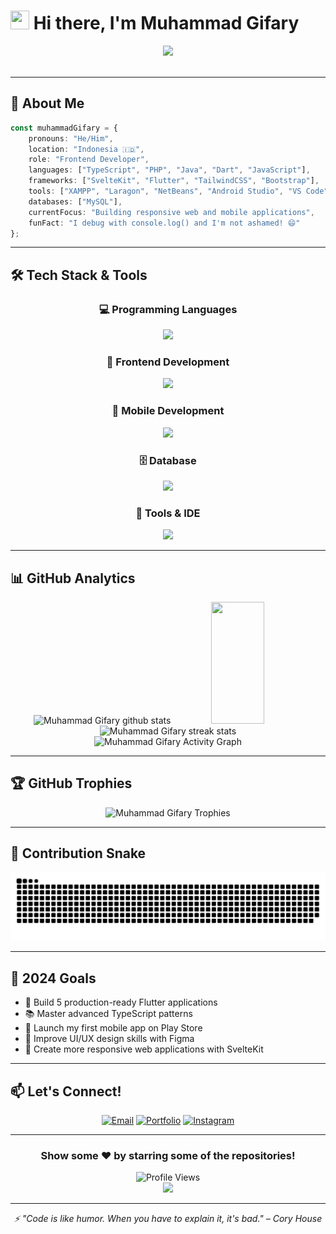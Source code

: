 # <img src="https://raw.githubusercontent.com/MartinHeinz/MartinHeinz/master/wave.gif" width="30px" height="30px" /> Hi there, I'm Muhammad Gifary

<div align="center">
  <img src="https://readme-typing-svg.herokuapp.com/?font=Righteous&size=35&center=true&vCenter=true&width=500&height=70&duration=4000&lines=Web+%26+Mobile+Developer;From+Indonesia+🇮🇩;Always+Learning+New+Things!;color=FF6B6B" />
</div>

<br>

---

## 🚀 About Me

```typescript
const muhammadGifary = {
    pronouns: "He/Him",
    location: "Indonesia 🇮🇩",
    role: "Frontend Developer",
    languages: ["TypeScript", "PHP", "Java", "Dart", "JavaScript"],
    frameworks: ["SvelteKit", "Flutter", "TailwindCSS", "Bootstrap"],
    tools: ["XAMPP", "Laragon", "NetBeans", "Android Studio", "VS Code", "Figma"],
    databases: ["MySQL"],
    currentFocus: "Building responsive web and mobile applications",
    funFact: "I debug with console.log() and I'm not ashamed! 😄"
};
```

---

## 🛠️ Tech Stack & Tools

<div align="center">

### 💻 Programming Languages
<img src="https://skillicons.dev/icons?i=typescript,php,java,dart,javascript" />

### 🎨 Frontend Development
<img src="https://skillicons.dev/icons?i=svelte,html,css,tailwind,bootstrap" />

### 📱 Mobile Development
<img src="https://skillicons.dev/icons?i=flutter,dart,androidstudio" />

### 🗄️ Database
<img src="https://skillicons.dev/icons?i=mysql" />

### 🔧 Tools & IDE
<img src="https://skillicons.dev/icons?i=vscode,figma,git,github,netbeans" />

</div>

---

## 📊 GitHub Analytics

<div align="center">
  <img width="49%" height="195px" src="https://github-readme-stats.vercel.app/api?username=gifary500D&show_icons=true&count_private=true&hide_border=true&title_color=ff6b6b&icon_color=4ecdc4&text_color=9f9f9f&bg_color=151515" alt="Muhammad Gifary github stats" /> 
  <img width="41%" height="195px" src="https://github-readme-stats.vercel.app/api/top-langs/?username=gifary500D&layout=compact&hide_border=true&title_color=ff6b6b&text_color=9f9f9f&bg_color=151515" />
</div>

<div align="center">
  <img src="https://github-readme-streak-stats.herokuapp.com/?user=gifary500D&theme=dark&hide_border=true&stroke=0000&background=151515&ring=ff6b6b&fire=ff6b6b&currStreakLabel=ff6b6b" alt="Muhammad Gifary streak stats"/>
</div>

<div align="center">
  <img src="https://github-readme-activity-graph.vercel.app/graph?username=gifary500D&bg_color=151515&color=9f9f9f&line=ff6b6b&point=4ecdc4&area=true&hide_border=true" alt="Muhammad Gifary Activity Graph">
</div>

---

## 🏆 GitHub Trophies

<div align="center">
  <img src="https://github-profile-trophy.vercel.app/?username=gifary500D&theme=radical&no-frame=false&no-bg=false&margin-w=4" alt="Muhammad Gifary Trophies">
</div>

---

## 🐍 Contribution Snake

<div align="center">
  <img alt="snake eating my contributions" src="https://raw.githubusercontent.com/salesp07/salesp07/output/github-contribution-grid-snake.svg" />
</div>

---

## 🎯 2024 Goals

- 🚀 Build 5 production-ready Flutter applications
- 📚 Master advanced TypeScript patterns  
- 📱 Launch my first mobile app on Play Store
- 🎨 Improve UI/UX design skills with Figma
- 💼 Create more responsive web applications with SvelteKit

---

## 📫 Let's Connect!

<div align="center">

[![Email](https://img.shields.io/badge/Email-gifary024@gmail.com-red?style=for-the-badge&logo=gmail&logoColor=white)](mailto:gifary024@gmail.com)
[![Portfolio](https://img.shields.io/badge/Portfolio-Visit%20Now-blue?style=for-the-badge&logo=google-chrome&logoColor=white)](https://portofolio-gifary.vercel.app)
[![Instagram](https://img.shields.io/badge/Instagram-Follow-E4405F?style=for-the-badge&logo=instagram&logoColor=white)](https://instagram.com/gif_ry02)

</div>

---

<div align="center">
  
### Show some ❤️ by starring some of the repositories!

<img src="https://komarev.com/ghpvc/?username=gifary500D&label=Profile%20Views&color=brightgreen&style=for-the-badge" alt="Profile Views">

</div>

<div align="center">
  <img src="https://capsule-render.vercel.app/api?type=waving&color=gradient&height=100&section=footer"/>
</div>

---

<div align="center">
  <i>⚡ "Code is like humor. When you have to explain it, it's bad." – Cory House</i>
</div>
